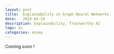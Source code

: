 ```yaml
---
layout: post
title:  Explainability in Graph Neural Networks
date:   2024-03-24
description: Explainability, Trustworthy AI
tags: ai
categories: essay
---
```

Coming soon !
